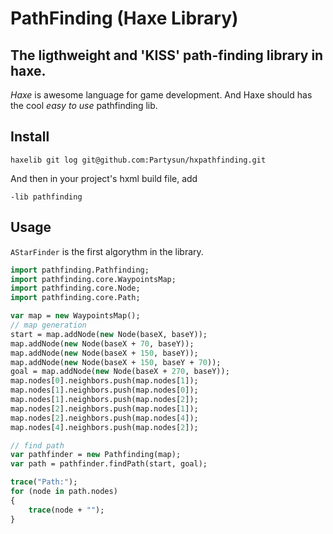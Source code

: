 PathFinding (Haxe Library)
==============
## The ligthweight and 'KISS' path-finding library in haxe. ##

*Haxe* is awesome language for game development. And Haxe should has the cool *easy to use* pathfinding lib.

Install
------

`haxelib git log git@github.com:Partysun/hxpathfinding.git`

And then in your project's hxml build file, add

`-lib pathfinding`


Usage
-----------

`AStarFinder` is the first algorythm in the library.

```haxe
import pathfinding.Pathfinding;
import pathfinding.core.WaypointsMap;
import pathfinding.core.Node;
import pathfinding.core.Path;

var map = new WaypointsMap();
// map generation
start = map.addNode(new Node(baseX, baseY));
map.addNode(new Node(baseX + 70, baseY));
map.addNode(new Node(baseX + 150, baseY));
map.addNode(new Node(baseX + 150, baseY + 70));
goal = map.addNode(new Node(baseX + 270, baseY));
map.nodes[0].neighbors.push(map.nodes[1]);
map.nodes[1].neighbors.push(map.nodes[0]);
map.nodes[1].neighbors.push(map.nodes[2]);
map.nodes[2].neighbors.push(map.nodes[1]);
map.nodes[2].neighbors.push(map.nodes[4]);
map.nodes[4].neighbors.push(map.nodes[2]);

// find path
var pathfinder = new Pathfinding(map);
var path = pathfinder.findPath(start, goal);

trace("Path:");
for (node in path.nodes)
{
    trace(node + "");
}
```
